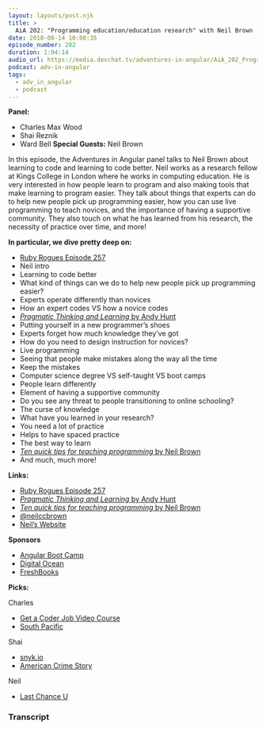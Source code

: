 ```yaml
---
layout: layouts/post.njk
title: >
  AiA 202: "Programming education/education research" with Neil Brown
date: 2018-08-14 10:00:35
episode_number: 202
duration: 1:04:14
audio_url: https://media.devchat.tv/adventures-in-angular/AiA_202_Programming_education_education_research_with_Neil_Brown.mp3
podcast: adv-in-angular
tags:
  - adv_in_angular
  - podcast
---
```


**Panel:**

- Charles Max Wood
- Shai Reznik
- Ward Bell
  **Special Guests:** Neil Brown

In this episode, the Adventures in Angular panel talks to Neil Brown about learning to code and learning to code better. Neil works as a research fellow at Kings College in London where he works in computing education. He is very interested in how people learn to program and also making tools that make learning to program easier. They talk about things that experts can do to help new people pick up programming easier, how you can use live programming to teach novices, and the importance of having a supportive community. They also touch on what he has learned from his research, the necessity of practice over time, and more!

**In particular, we dive pretty deep on:**

- [Ruby Rogues Episode 257](https://devchat.tv/ruby-rogues/257-rr-learning-and-training-with-neil-brown/)
- Neil intro
- Learning to code better
- What kind of things can we do to help new people pick up programming easier?
- Experts operate differently than novices
- How an expert codes VS how a novice codes
- [_Pragmatic Thinking and Learning_ by Andy Hunt](https://pragprog.com/book/ahptl/pragmatic-thinking-and-learning)
- Putting yourself in a new programmer’s shoes
- Experts forget how much knowledge they’ve got
- How do you need to design instruction for novices?
- Live programming
- Seeing that people make mistakes along the way all the time
- Keep the mistakes
- Computer science degree VS self-taught VS boot camps
- People learn differently
- Element of having a supportive community
- Do you see any threat to people transitioning to online schooling?
- The curse of knowledge
- What have you learned in your research?
- You need a lot of practice
- Helps to have spaced practice
- The best way to learn
- [_Ten quick tips for teaching programming_ by Neil Brown](https://journals.plos.org/ploscompbiol/article?id=10.1371/journal.pcbi.1006023)
- And much, much more!

**Links:**

- [Ruby Rogues Episode 257](https://devchat.tv/ruby-rogues/257-rr-learning-and-training-with-neil-brown/)
- [_Pragmatic Thinking and Learning_ by Andy Hunt](https://pragprog.com/book/ahptl/pragmatic-thinking-and-learning)
- [_Ten quick tips for teaching programming_ by Neil Brown](https://journals.plos.org/ploscompbiol/article?id=10.1371/journal.pcbi.1006023)
- [@neilccbrown](https://twitter.com/neilccbrown)
- [Neil’s Website](https://www.twistedsquare.com/)

**Sponsors**

- [Angular Boot Camp](https://angularbootcamp.com/)
- [Digital Ocean](https://www.digitalocean.com/)
- [FreshBooks](https://www.freshbooks.com/invoice?ref=11731&utm_source=pbm&utm_medium=affiliate-program&utm_influencer=419364&utm_campaign=podcast-influencers)

**Picks:**

Charles

- [Get a Coder Job Video Course](https://devchat.tv/store/get-a-coder-job-video-course/)
- [South Pacific](https://itunes.apple.com/us/movie/south-pacific-1958/id394798560)

Shai

- [snyk.io](https://snyk.io/)
- [American Crime Story](https://en.wikipedia.org/wiki/American_Crime_Story)

Neil

- [Last Chance U](https://en.wikipedia.org/wiki/Last_Chance_U)

### Transcript
